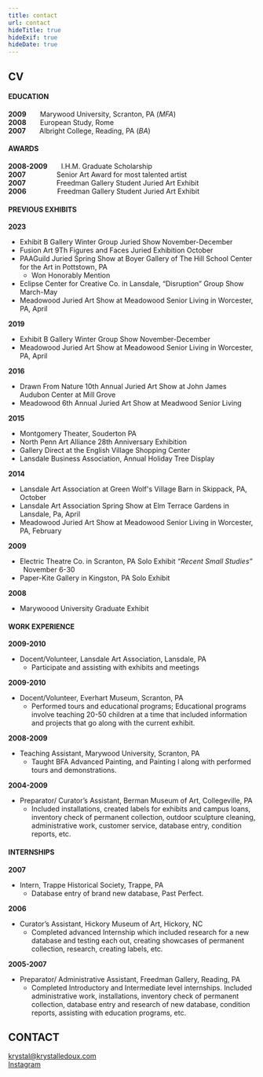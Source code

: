 ```yaml
---
title: contact
url: contact
hideTitle: true
hideExif: true
hideDate: true
---
```


## CV

#### EDUCATION
**2009**&emsp;&emsp;Marywood University, Scranton, PA (*MFA*)  
**2008**&emsp;&emsp;European Study, Rome  
**2007**&emsp;&emsp;Albright College, Reading, PA (*BA*)  

#### AWARDS

**2008-2009**&emsp;&emsp;I.H.M. Graduate Scholarship  
**2007**&emsp;&emsp;&emsp;&emsp;&ensp;Senior Art Award for most talented artist  
**2007**&emsp;&emsp;&emsp;&emsp;&ensp;Freedman Gallery Student Juried Art Exhibit  
**2006**&emsp;&emsp;&emsp;&emsp;&ensp;Freedman Gallery Student Juried Art Exhibit  

#### PREVIOUS EXHIBITS

**2023**
- Exhibit B Gallery Winter Group Juried Show November-December
- Fusion Art 9Th Figures and Faces Juried Exhibition October
- PAAGuild Juried Spring Show at Boyer Gallery of The Hill School Center for the Art in Pottstown, PA
  - Won Honorably Mention 
- Eclipse Center for Creative Co. in Lansdale, “Disruption” Group Show March-May
- Meadowood Juried Art Show at Meadowood Senior Living in Worcester, PA, April

**2019**
- Exhibit B Gallery Winter Group Show November-December
- Meadowood Juried Art Show at Meadowood Senior Living in Worcester, PA, April

**2016**
- Drawn From Nature 10th Annual Juried Art Show at John James Audubon Center at Mill Grove
- Meadowood 6th Annual Juried Art Show at Meadwood Senior Living

**2015**
- Montgomery Theater, Souderton PA
- North Penn Art Alliance 28th Anniversary Exhibition
- Gallery Direct at the English Village Shopping Center
- Lansdale Business Association, Annual Holiday Tree Display

**2014**
- Lansdale Art Association at Green Wolf's Village Barn in Skippack, PA, October
- Lansdale Art Association Spring Show at Elm Terrace Gardens in Lansdale, Pa, April
- Meadowood Juried Art Show at Meadowood Senior Living in Worcester, PA, February
                             
**2009**
- Electric Theatre Co. in Scranton, PA Solo Exhibit _“Recent Small Studies”_ &ensp;November 6-30
- Paper-Kite Gallery in Kingston, PA Solo Exhibit

**2008**
- Marywoood University Graduate Exhibit

#### WORK EXPERIENCE
**2009-2010**  
- Docent/Volunteer, Lansdale Art Association, Lansdale, PA
  - Participate and assisting with exhibits and meetings

**2009-2010**  
- Docent/Volunteer, Everhart Museum, Scranton, PA 
  - Performed tours and educational programs;  Educational programs involve teaching 20-50 children at a time that included information and projects that go along with the current exhibit.  

**2008-2009**
- Teaching Assistant, Marywood University, Scranton, PA 
  - Taught BFA Advanced Painting, and Painting I along with performed tours and demonstrations.  

**2004-2009**
- Preparator/ Curator’s Assistant, Berman Museum of Art, Collegeville, PA
  - Included installations, created labels for exhibits and campus loans, inventory check of permanent collection, outdoor sculpture cleaning, administrative work, customer service, database entry, condition reports, etc.

#### INTERNSHIPS

**2007**
- Intern, Trappe Historical Society, Trappe, PA 
  - Database entry of brand new database, Past Perfect.

**2006**
- Curator’s Assistant, Hickory Museum of Art, Hickory, NC 
  - Completed advanced Internship which included research for a new database and testing each out, creating showcases of permanent collection, research, creating labels, etc.

**2005-2007**
- Preparator/ Administrative Assistant, Freedman Gallery, Reading, PA
  - Completed Introductory and Intermediate level internships.  Included administrative work, installations, inventory check of permanent collection, database entry and research of new database, condition reports, assisting with education programs, etc.


## CONTACT
[krystal@krystalledoux.com](mailto:krystal@krystalledoux.com)  
[Instagram](https://instagram.com/krlpaintingstudio)
